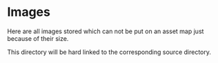 # Images

Here are all images stored which can not be put on an asset map just because of their size.

This directory will be hard linked to the corresponding source directory.
